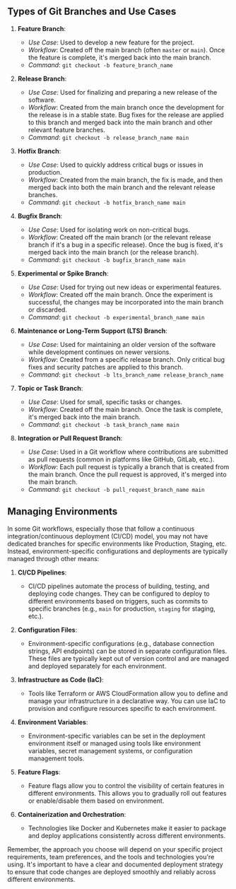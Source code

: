 ## Types of Git Branches and Use Cases

1. **Feature Branch**:
   - *Use Case*: Used to develop a new feature for the project.
   - *Workflow*: Created off the main branch (often `master` or `main`). Once the feature is complete, it's merged back into the main branch.
   - *Command*: `git checkout -b feature_branch_name`

2. **Release Branch**:
   - *Use Case*: Used for finalizing and preparing a new release of the software.
   - *Workflow*: Created from the main branch once the development for the release is in a stable state. Bug fixes for the release are applied to this branch and merged back into the main branch and other relevant feature branches.
   - *Command*: `git checkout -b release_branch_name main`

3. **Hotfix Branch**:
   - *Use Case*: Used to quickly address critical bugs or issues in production.
   - *Workflow*: Created from the main branch, the fix is made, and then merged back into both the main branch and the relevant release branches.
   - *Command*: `git checkout -b hotfix_branch_name main`

4. **Bugfix Branch**:
   - *Use Case*: Used for isolating work on non-critical bugs.
   - *Workflow*: Created off the main branch (or the relevant release branch if it's a bug in a specific release). Once the bug is fixed, it's merged back into the main branch (or the release branch).
   - *Command*: `git checkout -b bugfix_branch_name main`

5. **Experimental or Spike Branch**:
   - *Use Case*: Used for trying out new ideas or experimental features.
   - *Workflow*: Created off the main branch. Once the experiment is successful, the changes may be incorporated into the main branch or discarded.
   - *Command*: `git checkout -b experimental_branch_name main`

6. **Maintenance or Long-Term Support (LTS) Branch**:
   - *Use Case*: Used for maintaining an older version of the software while development continues on newer versions.
   - *Workflow*: Created from a specific release branch. Only critical bug fixes and security patches are applied to this branch.
   - *Command*: `git checkout -b lts_branch_name release_branch_name`

7. **Topic or Task Branch**:
   - *Use Case*: Used for small, specific tasks or changes.
   - *Workflow*: Created off the main branch. Once the task is complete, it's merged back into the main branch.
   - *Command*: `git checkout -b task_branch_name main`

8. **Integration or Pull Request Branch**:
   - *Use Case*: Used in a Git workflow where contributions are submitted as pull requests (common in platforms like GitHub, GitLab, etc.).
   - *Workflow*: Each pull request is typically a branch that is created from the main branch. Once the pull request is approved, it's merged into the main branch.
   - *Command*: `git checkout -b pull_request_branch_name main`

## Managing Environments

In some Git workflows, especially those that follow a continuous integration/continuous deployment (CI/CD) model, you may not have dedicated branches for specific environments like Production, Staging, etc. Instead, environment-specific configurations and deployments are typically managed through other means:

1. **CI/CD Pipelines**:
   - CI/CD pipelines automate the process of building, testing, and deploying code changes. They can be configured to deploy to different environments based on triggers, such as commits to specific branches (e.g., `main` for production, `staging` for staging, etc.).

2. **Configuration Files**:
   - Environment-specific configurations (e.g., database connection strings, API endpoints) can be stored in separate configuration files. These files are typically kept out of version control and are managed and deployed separately for each environment.

3. **Infrastructure as Code (IaC)**:
   - Tools like Terraform or AWS CloudFormation allow you to define and manage your infrastructure in a declarative way. You can use IaC to provision and configure resources specific to each environment.

4. **Environment Variables**:
   - Environment-specific variables can be set in the deployment environment itself or managed using tools like environment variables, secret management systems, or configuration management tools.

5. **Feature Flags**:
   - Feature flags allow you to control the visibility of certain features in different environments. This allows you to gradually roll out features or enable/disable them based on environment.

6. **Containerization and Orchestration**:
   - Technologies like Docker and Kubernetes make it easier to package and deploy applications consistently across different environments.

Remember, the approach you choose will depend on your specific project requirements, team preferences, and the tools and technologies you're using. It's important to have a clear and documented deployment strategy to ensure that code changes are deployed smoothly and reliably across different environments.
